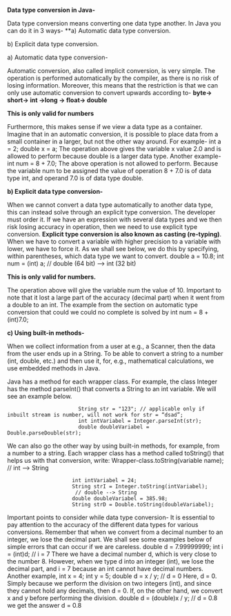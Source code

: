 
**Data type conversion in Java-**

Data type conversion means converting one data type another. In Java you can do it in 3 ways- 
**a) Automatic data type conversion.

b) Explicit data type conversion.


a) Automatic data type conversion-

Automatic conversion, also called implicit conversion, is very simple. The operation is performed automatically by the compiler, as there is no risk of losing information. Moreover, this means that the restriction is that we can only use automatic conversion to convert upwards according to-
       **byte-> short-> int ->long -> float-> double**
       
**This is only valid for numbers**


Furthermore, this makes sense if we view a data type as a container. Imagine that in an automatic conversion, it is possible to place data from a small container in a larger, but not the other way around.
For example-
                   int a = 2; 
                   double x = a;
The operation above gives the variable x value 2.0 and is allowed to perform because double is a larger data type.
Another example-
                   int num = 8 + 7.0;
The above operation is not allowed to perform. Because the variable num to be assigned the value of operation 8 + 7.0 is of data type int, and operand 7.0 is of data type double.

**b) Explicit data type conversion-**

When we cannot convert a data type automatically to another data type, this can instead solve through an explicit type conversion. The developer must order it. If we have an expression with several data types and we then risk losing accuracy in operation, then we need to use explicit type conversion. **Explicit type conversion is also known as casting (re-typing)**.  
When we have to convert a variable with higher precision to a variable with lower, we have to force it. As we shall see below, we do this by specifying, within parentheses, which data type we want to convert.
                        double a = 10.8; 
                        int num = (int) a;  // double (64 bit) --> int (32 bit)
                        
**This is only valid for numbers.**

The operation above will give the variable num the value of 10. Important to note that it lost a large part of the accuracy (decimal part) when it went from a double to an int.
The example from the section on automatic type conversion that could we could no complete is solved by
                        int num = 8 + (int)7.0;
                        
**c) Using built-in methods-**

When we collect information from a user at e.g., a Scanner, then the data from the user ends up in a String. To be able to convert a string to a number (int, double, etc.) and then use it, for, e.g., mathematical calculations, we use embedded methods in Java.

Java has a method for each wrapper class. For example, the class Integer has the method parseInt() that converts a String to an int variable. We will see an example below.

                           String str = "123"; // applicable only if inbuilt stream is number, will not work for str = “dsad”; 
                           int intVariabel = Integer.parseInt(str);
                           double doubleVariabel = Double.parseDouble(str);
                           
We can also go the other way by using built-in methods, for example, from a number to a string. Each wrapper class has a method called toString() that helps us with that conversion, write: Wrapper-class.toString(variable name);
                         // int --> String                

                         int intVariabel = 24;
                         String strI = Integer.toString(intVariabel);
                          // double --> String
                         double doubleVariabel = 385.98;
                         String strD = Double.toString(doubleVariabel);
    
Important points to consider while data type conversion-
It is essential to pay attention to the accuracy of the different data types for various conversions. Remember that when we convert from a decimal number to an integer, we lose the decimal part. We shall see some examples below of simple errors that can occur if we are careless.
                         double d = 7.99999999; 
                         int i = (int)d; 
                          // i = 7
There we have a decimal number d, which is very close to the number 8. However, when we type d into an integer (int), we lose the decimal part, and i = 7 because an int cannot have decimal numbers.
Another example,
                            int x = 4; 
                            int y = 5; 
                            double d = x / y;
                            // d = 0
Here, d = 0. Simply because we perform the division on two integers (int), and since they cannot hold any decimals, then d = 0. If, on the other hand, we convert x and y before performing the division.
                             double d = (double)x / y;
                             // d = 0.8
                             we get the answer d = 0.8
                     